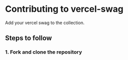 # Contributing to vercel-swag

Add your vercel swag to the collection.

## Steps to follow

### 1. Fork and clone the repository
